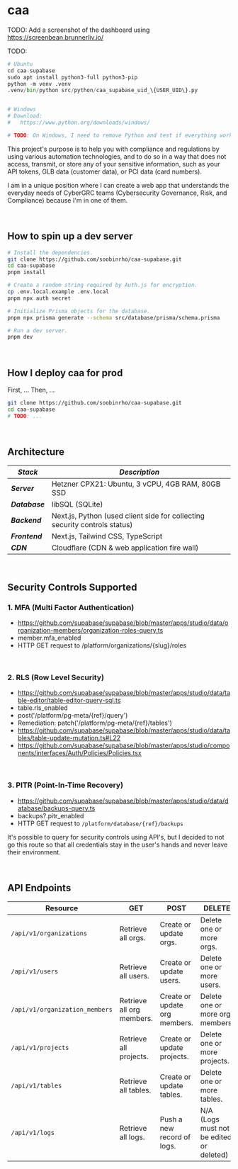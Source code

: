 # caa

TODO:  Add a screenshot of the dashboard using https://screenbean.brunnerliv.io/

TODO: 

```py
# Ubuntu
cd caa-supabase
sudo apt install python3-full python3-pip
python -m venv .venv
.venv/bin/python src/python/caa_supabase_uid_\{USER_UID\}.py


# Windows
# Download:
#   https://www.python.org/downloads/windows/

# TODO: On Windows, I need to remove Python and test if everything works.
```

This project's purpose is to help you with compliance and regulations by using various automation technologies, and to do so in a way that does not access, transmit, or store any of your sensitive information, such as your API tokens, GLB data (customer data), or PCI data (card numbers).

I am in a unique position where I can create a web app that understands the everyday needs of CyberGRC teams (Cybersecurity Governance, Risk, and Compliance) because I'm in one of them.

<br>

## How to spin up a dev server

```bash
# Install the dependencies.
git clone https://github.com/soobinrho/caa-supabase.git
cd caa-supabase
pnpm install

# Create a random string required by Auth.js for encryption.
cp .env.local.example .env.local
pnpm npx auth secret

# Initialize Prisma objects for the database.
pnpm npx prisma generate --schema src/database/prisma/schema.prisma

# Run a dev server.
pnpm dev
```

<br>

## How I deploy caa for prod

First, ...
Then, ...

```bash
git clone https://github.com/soobinrho/caa-supabase.git
cd caa-supabase
# TODO: ...
```

<br>

## Architecture

| ***Stack*** | ***Description*** |
| ----------- | ----------------- |
| ***Server*** | Hetzner CPX21: Ubuntu, 3 vCPU, 4GB RAM, 80GB SSD |
| ***Database*** | libSQL (SQLite) |
| ***Backend*** | Next.js, Python (used client side for collecting security controls status) |
| ***Frontend*** | Next.js, Tailwind CSS, TypeScript |
| ***CDN*** | Cloudflare (CDN & web application fire wall) |

<br>

## Security Controls Supported

### 1. MFA (Multi Factor Authentication)

- https://github.com/supabase/supabase/blob/master/apps/studio/data/organization-members/organization-roles-query.ts
- member.mfa_enabled
- HTTP GET request to /platform/organizations/{slug}/roles

<br>

### 2. RLS (Row Level Security)

- https://github.com/supabase/supabase/blob/master/apps/studio/data/table-editor/table-editor-query-sql.ts
- table.rls_enabled
- post('/platform/pg-meta/{ref}/query')
- Remediation: patch('/platform/pg-meta/{ref}/tables')
- https://github.com/supabase/supabase/blob/master/apps/studio/data/tables/table-update-mutation.ts#L22
- https://github.com/supabase/supabase/blob/master/apps/studio/components/interfaces/Auth/Policies/Policies.tsx

<br>

### 3. PITR (Point-In-Time Recovery)

- https://github.com/supabase/supabase/blob/master/apps/studio/data/database/backups-query.ts
- backups?.pitr_enabled
- HTTP GET request to `/platform/database/{ref}/backups`

It's possible to query for security controls using API's, but I decided to not go this route so that all credentials stay in the user's hands and never leave their environment.

<br>

## API Endpoints

| **Resource** | **GET** | **POST** | **DELETE** |
| ------------ | ------- | -------- | ------- |
| `/api/v1/organizations` | Retrieve all orgs. | Create or update orgs. | Delete one or more orgs. |
| `/api/v1/users` | Retrieve all users. | Create or update users. | Delete one or more users. |
| `/api/v1/organization_members` | Retrieve all org members. | Create or update org members. | Delete one or more org members. |
| `/api/v1/projects` | Retrieve all projects. | Create or update projects. | Delete one or more projects. |
| `/api/v1/tables` | Retrieve all tables. | Create or update tables. | Delete one or more tables. |
| `/api/v1/logs` | Retrieve all logs. | Push a new record of logs. | N/A (Logs must not be edited or deleted) |

<br>
